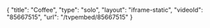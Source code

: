 {
    "title": "Coffee",
    "type": "solo",
    "layout": "iframe-static",
    "videoId": "85667515",
    "url": "\/tvpembed\/85667515"
}